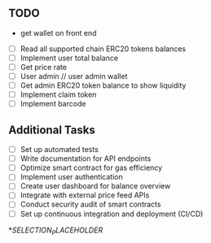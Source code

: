 
## TODO
-  get wallet on front end
- [ ] Read all supported chain ERC20 tokens balances
- [ ] Implement user total balance
- [ ] Get price rate
- [ ] User admin // user admin wallet
- [ ] Get admin ERC20 token balance to show liquidity
- [ ] Implement claim token
- [ ] Implement barcode

## Additional Tasks

- [ ] Set up automated tests
- [ ] Write documentation for API endpoints
- [ ] Optimize smart contract for gas efficiency
- [ ] Implement user authentication
- [ ] Create user dashboard for balance overview
- [ ] Integrate with external price feed APIs
- [ ] Conduct security audit of smart contracts
- [ ] Set up continuous integration and deployment (CI/CD)

*$SELECTION_PLACEHOLDER$
